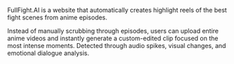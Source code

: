 FullFight.AI is a website that automatically creates highlight reels of the best fight scenes from anime episodes.

Instead of manually scrubbing through episodes, users can upload entire anime videos and instantly generate a custom-edited clip focused on the most intense moments. Detected through audio spikes, visual changes, and emotional dialogue analysis.